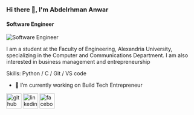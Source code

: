### Hi there 👋, I'm Abdelrhman Anwar
#### Software Engineer
![Software Engineer](https://media.licdn.com/dms/image/D4D03AQG4MjZqHSpZRw/profile-displayphoto-shrink_400_400/0/1707071816835?e=1725494400&v=beta&t=9f8HyFENaovZw9Y_c_UlpIn_GsrbmmN_5Mn-o9h84q4)

I am a student at the Faculty of Engineering, Alexandria University, specializing in the Computer and Communications Department. I am also interested in business management and entrepreneurship

Skills: Python / C / Git / VS code

- 🔭 I’m currently working on Build Tech Entrepreneur 


[<img src='https://cdn.jsdelivr.net/npm/simple-icons@3.0.1/icons/github.svg' alt='github' height='40'>](https://github.com/Abdo-Anwar)  [<img src='https://cdn.jsdelivr.net/npm/simple-icons@3.0.1/icons/linkedin.svg' alt='linkedin' height='40'>](https://www.linkedin.com/in//abdelrhman-anwar/)  [<img src='https://cdn.jsdelivr.net/npm/simple-icons@3.0.1/icons/facebook.svg' alt='facebook' height='40'>](https://www.facebook.com/no.bo.169)  

